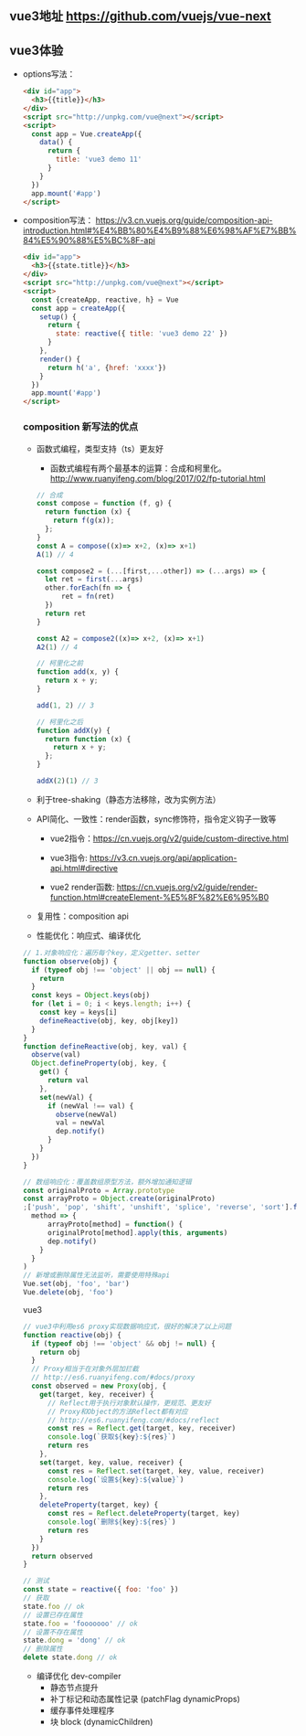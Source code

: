 ## vue3地址 https://github.com/vuejs/vue-next
## vue3体验
- options写法：
  ```html
  <div id="app">
    <h3>{{title}}</h3>
  </div> 
  <script src="http://unpkg.com/vue@next"></script> 
  <script>
    const app = Vue.createApp({
      data() {
        return {
          title: 'vue3 demo 11'
        }
      }
    })
    app.mount('#app')
  </script>
  ```
- composition写法：
https://v3.cn.vuejs.org/guide/composition-api-introduction.html#%E4%BB%80%E4%B9%88%E6%98%AF%E7%BB%84%E5%90%88%E5%BC%8F-api
  ```html
  <div id="app">
    <h3>{{state.title}}</h3>
  </div> 
  <script src="http://unpkg.com/vue@next"></script> 
  <script>
    const {createApp, reactive, h} = Vue
    const app = createApp({
      setup() {
        return {
          state: reactive({ title: 'vue3 demo 22' })
        }
      },
      render() {
        return h('a', {href: 'xxxx'})
      }
    })
    app.mount('#app')
  </script>
  ```
  ### composition 新写法的优点
  - 函数式编程，类型⽀持（ts）更友好
    - 函数式编程有两个最基本的运算：合成和柯里化。
    http://www.ruanyifeng.com/blog/2017/02/fp-tutorial.html
    ```js
    // 合成
    const compose = function (f, g) {
      return function (x) {
        return f(g(x));
      };
    }
    const A = compose((x)=> x+2, (x)=> x+1)
    A(1) // 4

    const compose2 = (...[first,...other]) => (...args) => {
      let ret = first(...args)
      other.forEach(fn => {
          ret = fn(ret)
      })
      return ret
    }

    const A2 = compose2((x)=> x+2, (x)=> x+1)
    A2(1) // 4

    // 柯里化之前
    function add(x, y) {
      return x + y;
    }

    add(1, 2) // 3

    // 柯里化之后
    function addX(y) {
      return function (x) {
        return x + y;
      };
    }

    addX(2)(1) // 3
    ```
  - 利于tree-shaking（静态方法移除，改为实例方法）

  - API简化、⼀致性：render函数，sync修饰符，指令定义钩子一致等
    - vue2指令：https://cn.vuejs.org/v2/guide/custom-directive.html
    - vue3指令: https://v3.cn.vuejs.org/api/application-api.html#directive

    - vue2 render函数: https://cn.vuejs.org/v2/guide/render-function.html#createElement-%E5%8F%82%E6%95%B0

  - 复⽤性：composition api
  - 性能优化：响应式、编译优化
  ```js
  // 1.对象响应化：遍历每个key，定义getter、setter
  function observe(obj) {
    if (typeof obj !== 'object' || obj == null) {
      return
    }
    const keys = Object.keys(obj)
    for (let i = 0; i < keys.length; i++) {
      const key = keys[i]
      defineReactive(obj, key, obj[key])
    }
  }
  function defineReactive(obj, key, val) {
    observe(val)
    Object.defineProperty(obj, key, {
      get() {
        return val
      },
      set(newVal) {
        if (newVal !== val) {
          observe(newVal)
          val = newVal
          dep.notify()
        }
      }
    })
  }

  // 数组响应化：覆盖数组原型⽅法，额外增加通知逻辑
  const originalProto = Array.prototype
  const arrayProto = Object.create(originalProto)
  ;['push', 'pop', 'shift', 'unshift', 'splice', 'reverse', 'sort'].forEach(
    method => {
        arrayProto[method] = function() {
        originalProto[method].apply(this, arguments)
        dep.notify()
      }
    }
  )
  // 新增或删除属性⽆法监听，需要使⽤特殊api
  Vue.set(obj, 'foo', 'bar')
  Vue.delete(obj, 'foo')
  ```
  vue3
  ```js
  // vue3中利⽤es6 proxy实现数据响应式，很好的解决了以上问题
  function reactive(obj) {
    if (typeof obj !== 'object' && obj != null) {
      return obj
    }
    // Proxy相当于在对象外层加拦截
    // http://es6.ruanyifeng.com/#docs/proxy
    const observed = new Proxy(obj, {
      get(target, key, receiver) {
        // Reflect⽤于执⾏对象默认操作，更规范、更友好
        // Proxy和Object的⽅法Reflect都有对应
        // http://es6.ruanyifeng.com/#docs/reflect
        const res = Reflect.get(target, key, receiver)
        console.log(`获取${key}:${res}`)
        return res
      },
      set(target, key, value, receiver) {
        const res = Reflect.set(target, key, value, receiver)
        console.log(`设置${key}:${value}`)
        return res
      },
      deleteProperty(target, key) {
        const res = Reflect.deleteProperty(target, key)
        console.log(`删除${key}:${res}`)
        return res
      }
    })
    return observed
  }

  // 测试
  const state = reactive({ foo: 'foo' })
  // 获取
  state.foo // ok
  // 设置已存在属性
  state.foo = 'fooooooo' // ok
  // 设置不存在属性
  state.dong = 'dong' // ok
  // 删除属性
  delete state.dong // ok
  ```
  - 编译优化  dev-compiler
    - 静态节点提升
    - 补丁标记和动态属性记录 (patchFlag dynamicProps)
    - 缓存事件处理程序
    - 块 block (dynamicChildren)

